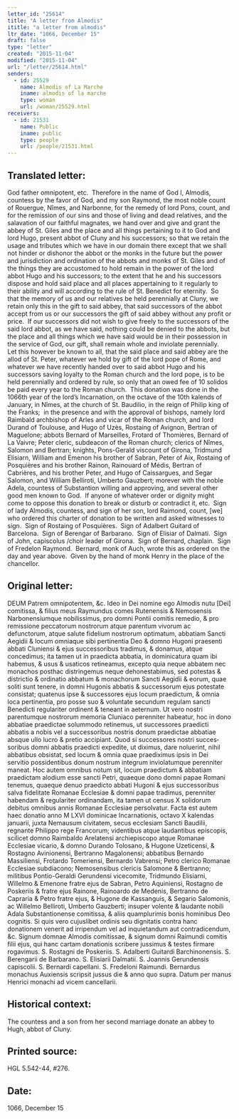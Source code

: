```yaml
---
letter_id: "25614"
title: "A letter from Almodis"
ititle: "a letter from almodis"
ltr_date: "1066, December 15"
draft: false
type: "letter"
created: "2015-11-04"
modified: "2015-11-04"
url: "/letter/25614.html"
senders:
  - id: 25529
    name: Almodis of La Marche
    iname: almodis of la marche
    type: woman
    url: /woman/25529.html
receivers:
  - id: 21531
    name: Public
    iname: public
    type: people
    url: /people/21531.html
---
```

<h2> Translated letter:</h2><p>God father omnipotent, etc.&nbsp; Therefore in the name of God I, Almodis, countess by the favor of God, and my son Raymond, the most noble count of Rouergue, Nîmes, and Narbonne, for the remedy of lord Pons, count, and for the remission of our sins and those of living and dead relatives, and the salavation of our faithful magnates, we hand over and give and grant the abbey of St. Giles and the place and all things pertaining to it to God and lord Hugo, present abbot of Cluny and his successors; so that we retain the usage and tributes which we have in our domain there except that we shall not hinder or dishonor the abbot or the monks in the future but the power and jurisdiction and ordination of the abbots and monks of St. Giles and of the things they are accustomed to hold remain in the power of the lord abbot Hugo and his successors; to the extent that he and his successors dispose and hold said place and all places appertaining to it regularly to their ability and will according to the rule of St. Benedict for eternity.&nbsp; So that the memory of us and our relatives be held perennially at Cluny, we retain only this in the gift to said abbey, that said successors of the abbot accept from us or our successors the gift of said abbey without any profit or price.&nbsp; If our successors did not wish to give freely to the successors of the said lord abbot, as we have said, nothing could be denied to the abbots, but the place and all things which we have said would be in their possession in the service of God, our gift, shall remain whole and inviolate perennially.&nbsp; Let this however be known to all, that the said place and said abbey are the allod of St. Peter, whatever we hold by gift of the lord pope of Rome, and whatever we have recently handed over to said abbot Hugo and his successors saving loyalty to the Roman church and the lord pope, is to be held perennially and ordered by rule, so only that an owed fee of 10 solidos be paid every year to the Roman church.&nbsp; This donation was done in the 1066th year of the lord’s Incarnation, on the octave of the 10th kalends of January, in Nîmes, at the church of St. Baudilio, in the reign of Philip king of the Franks;&nbsp; in the presence and with the approval of bishops, namely lord Raimbald archbishop of Arles and vicar of the Roman church, and lord Durand of Toulouse, and Hugo of Uzès, Rostaing of Avignon, Bertran of Maguelone; abbots Bernard of Marseilles, Frotard of Thomières, Bernard of La Vaivre; Peter cleric, subdeacon of the Roman church; clerics of Nîmes, Salomon and Bertran; knights, Pons-Gerald viscount of Girona, Tridmund Elisiarn, William and Emenon his brother of Sabran, Peter of Aix, Rostaing of Posquières and his brother Rainon, Rainouard of Médis, Bertran of Cabrières, and his brother Peter, and Hugo of Caissargues, and Segar Salomon, and William Belliroti, Umberto Gauzbert; morever with the noble Adela, countess of Substantion willing and approving, and several other good men known to God.&nbsp; If anyone of whatever order or dignity might come to oppose this donation to break or disturb or contradict it, etc.&nbsp; Sign of lady Almodis, countess, and sign of her son, lord Raimond, count, [we] who ordered this charter of donation to be written and asked witnesses to sign.&nbsp; Sign of Rostaing of Posquières.&nbsp; Sign of Adalbert Guitard of Barcelona.&nbsp; Sign of Berengar of Barbarano.&nbsp; Sign of Elisiar of Dalmati.&nbsp; Sign of John, capiscolus /choir leader of Girona.&nbsp; Sign of Bernard, chaplain.&nbsp; Sign of Fredelon Raymond.&nbsp; Bernard, monk of Auch, wrote this as ordered on the day and year above.&nbsp; Given by the hand of monk Henry in the place of the chancellor.&nbsp;</p><h2 class="mt-4"> Original letter:</h2><p>DEUM Patrem omnipotentem, &amp;c. Ideo in Dei nomine ego Almodis nutu [Dei] comitissa, &amp; filius meus Raymundus comes Rutenensis &amp; Nemosensis Narbonensiumque nobilissimus, pro domni Pontii comitis remedio, &amp; pro remissione peccatorum nostrorum atque parentum vivorum ac defunctorum, atque salute fidelium nostrorum optimatum, abbatiam Sancti Aegidii &amp; locum omniaque sibi pertinentia Deo &amp; domno Hugoni praesenti abbati Cluniensi &amp; ejus successoribus tradimus, &amp; donamus, atque concedimus; ita tamen ut in praedicta abbatia, in dominicatura quam ibi habemus, &amp; usus &amp; usaticos retineamus, excepto quia neque abbatem nec monachos posthac distringemus neque dehonestabimus, sed potestas &amp; districtio &amp; ordinatio abbatum &amp; monachorum Sancti Aegidii &amp; eorum, quae soliti sunt tenere, in domni Hugonis abbatis &amp; successorum ejus potestate consistat; quatenus ipse &amp; successores ejus locum praedictum, &amp; omnia loca pertinentia, pro posse suo &amp; voluntate secundum regulam sancti Benedicti regulariter ordinent &amp; teneant in aeternum. Ut vero nostri parentumque nostrorum memoria Cluniaco perenniter habeatur, hoc in dono abbatiae praedictae solummodo retinemus, ut suc­cessores praedicti abbatis a nobis vel a successoribus nostris donum praedictae abbatiae absque ullo lucro &amp; pretio accipiant. Quod si successores nostri succes­soribus domni abbatis praedicti expedite, ut diximus, dare noluerint, nihil abbatibus obsistat, sed locum &amp; omnia quae praediximus ipsis in Dei servitio possidentibus donum nostrum integrum inviolatumque perenniter maneat. Hoc autem omnibus notum sit, locum praedictum &amp; abbatiam praedictam alodium esse sancti Petri, quaeque dono domni papae Romani tenemus, quaeque denuo praedicto abbati Hugoni &amp; ejus successoribus salva fidelitate Romanae Ecclesiae &amp; domni papae tradimus, perenniter habendam &amp; regula­riter ordinandam, ita tamen ut census X solidorum debitus omnibus annis Roma­nae Ecclesiae persolvatur. Facta est autem haec donatio anno M LXVI dominicae Incarnationis, octavo X kalendas januarii, juxta Nemausum civitatem, secus ecclesiam Sancti Baudilii, regnante Philippo rege Francorum; videntibus atque laudantibus episcopis, scilicet domno Raimbaldo Arelatensi archiepiscopo atque Romanae Ecclesiae vicario, &amp; domno Durando Tolosano, &amp; Hugone Uzeticensi, &amp; Rostagno Avinionensi, Bertranno Magalonensi; abbatibus Bernardo Massiliensi, Frotardo Tomeriensi, Bernardo Vabrensi; Petro clerico Romanae Ecclesiae subdiacono; Nemosensibus clericis Salomone &amp; Ber­tranno; militibus Pontio-Geraldi Gerundensi vicecomite, Tridmundo Elisiarni, Willelmo &amp; Emenone fratre ejus de Sabran, Petro Aquiniensi, Rostagno de Poskeriis &amp; fratre ejus Rainone, Rainoardo de Medenis, Bertranno de Capraria &amp; Pe­tro fratre ejus, &amp; Hugone de Kassanguis, &amp; Segario Salomonis, ac Willelmo Belliroti, Umberto Gauzberti; insuper volente &amp; laudante nobili Adala Substantionense comitissa, &amp; aliis quamplurimis bonis hominibus Deo cognitis. Si quis vero cujuslibet ordinis seu dignitatis contra hanc donationem venerit ad irripendum vel ad inquietandum aut contradicendum, &amp;c. Signum domnae Almodis comitissae, &amp; signum domni Raimundi comitis filii ejus, qui hanc cartam donationis scribere jussimus &amp; testes firmare rogavimus. S. Rostagni de Poskeriis. S. Adalberti Guitardi Barchinonensis. S. Berengarii de Barbarano. S. Elisiarii Dalmatii. S. Joannis Gerundensis capiscolii. S. Bernardi capellani. S. Fredeloni Raimundi. Bernardus monachus Auxiensis scripsit jussus die &amp; anno quo supra. Datum per manus Henrici monachi ad vicem cancellarii.</p><h2 class="mt-4"> Historical context:</h2><p>The countess and a son from her second marriage donate an abbey to Hugh, abbot of Cluny.</p><h2 class="mt-4"> Printed source:</h2><p>HGL 5.542-44, #276.</p><h2 class="mt-4"> Date:</h2>1066, December 15